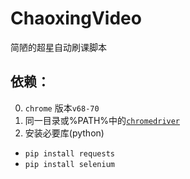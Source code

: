 # ChaoxingVideo
简陋的超星自动刷课脚本

## 依赖：
0. `chrome` 版本`v68-70`
1. 同一目录或%PATH%中的[`chromedriver`](https://sites.google.com/a/chromium.org/chromedriver/downloads)
2. 安装必要库(python)
- `pip install requests`
- `pip install selenium`
